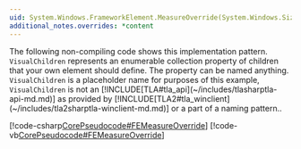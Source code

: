 ```yaml
---
uid: System.Windows.FrameworkElement.MeasureOverride(System.Windows.Size)
additional_notes.overrides: *content
---
```


<p>The following non-compiling code shows this implementation pattern.  <code>VisualChildren</code> represents an enumerable collection property of children that your own element should define. The property can be named anything. <code>VisualChildren</code> is a placeholder name for purposes of this example, <code>VisualChildren</code> is not an [!INCLUDE[TLA#tla_api](~/includes/tlasharptla-api-md.md)] as provided by [!INCLUDE[TLA2#tla_winclient](~/includes/tla2sharptla-winclient-md.md)] or a part of a naming pattern..  
  
 [!code-csharp[CorePseudocode#FEMeasureOverride](~/samples/snippets/csharp/VS_Snippets_Wpf/CorePseudocode/CSharp/corepseudocode.cs#femeasureoverride)]
 [!code-vb[CorePseudocode#FEMeasureOverride](~/samples/snippets/visualbasic/VS_Snippets_Wpf/CorePseudocode/visualbasic/corepseudocode.vb#femeasureoverride)]</p>


